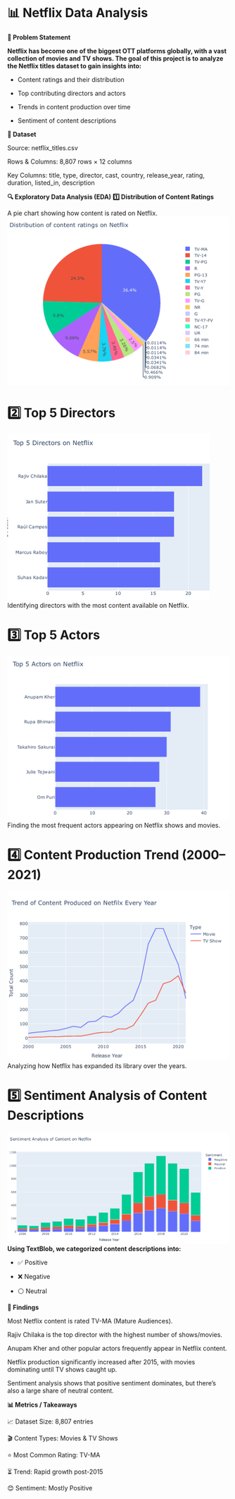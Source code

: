 # 📊 Netflix Data Analysis

**📝 Problem Statement**

**Netflix has become one of the biggest OTT platforms globally, with a vast collection of movies and TV shows.
The goal of this project is to analyze the Netflix titles dataset to gain insights into:**

- Content ratings and their distribution

- Top contributing directors and actors

- Trends in content production over time

- Sentiment of content descriptions

**📂 Dataset**

Source: netflix_titles.csv

Rows & Columns: 8,807 rows × 12 columns

Key Columns: title, type, director, cast, country, release_year, rating, duration, listed_in, description

**🔍 Exploratory Data Analysis (EDA)**
**1️⃣ Distribution of Content Ratings**

A pie chart showing how content is rated on Netflix.
![Content_Rating](Content_Distribution.png)

# 2️⃣ Top 5 Directors
![Director](Top_Director.png)
Identifying directors with the most content available on Netflix.


# 3️⃣ Top 5 Actors
![Actor](Top_Actor.png)
Finding the most frequent actors appearing on Netflix shows and movies.


# 4️⃣ Content Production Trend (2000–2021)
![Trend](Content_over.png)
Analyzing how Netflix has expanded its library over the years.


# 5️⃣ Sentiment Analysis of Content Descriptions
![Sentiment](SSentiment.png)
**Using TextBlob, we categorized content descriptions into:**

- ✅ Positive

- ❌ Negative

- ⚪ Neutral

**📌 Findings**

Most Netflix content is rated TV-MA (Mature Audiences).

Rajiv Chilaka is the top director with the highest number of shows/movies.

Anupam Kher and other popular actors frequently appear in Netflix content.

Netflix production significantly increased after 2015, with movies dominating until TV shows caught up.

Sentiment analysis shows that positive sentiment dominates, but there’s also a large share of neutral content.

**📊 Metrics / Takeaways**

📈 Dataset Size: 8,807 entries

🎬 Content Types: Movies & TV Shows

⭐ Most Common Rating: TV-MA

⏳ Trend: Rapid growth post-2015

😊 Sentiment: Mostly Positive
